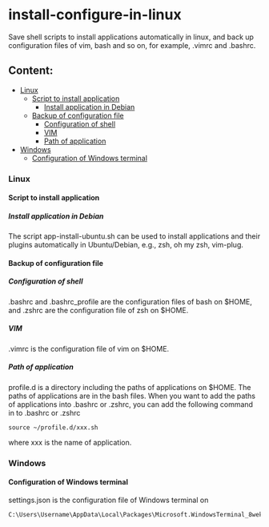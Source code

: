 # install-configure-in-linux
Save shell scripts to install applications automatically in linux, and back up configuration files of vim, bash and so on, for example, .vimrc and .bashrc. 
## Content:
- [Linux](#linux)
  - [Script to install application](#Script-to-install-application)
    - [Install application in Debian](#Install-application-in-Debian)
  - [Backup of configuration file](#Backup-of-configuration-file)
    - [Configuration of shell](#Configuration-of-shell)
    - [VIM](#vim)
    - [Path of application](#Path-of-application)
- [Windows](#windows)
  - [Configuration of Windows terminal](#Configuration-of-Windows-terminal)

### Linux
#### Script to install application
##### Install application in Debian
The script app-install-ubuntu.sh can be used to install applications and their plugins automatically in Ubuntu/Debian, e.g., zsh, oh my zsh, vim-plug.  

#### Backup of configuration file
##### Configuration of shell
.bashrc and .bashrc_profile are the configuration files of bash on $HOME, and .zshrc are the configuration file of zsh on $HOME.
##### VIM
.vimrc is the configuration file of vim on $HOME.
##### Path of application
profile.d is a directory including the paths of applications on $HOME. The paths of applications are in the bash files. When you want to add the paths of applications into .bashrc or .zshrc, you can add the following command in to .bashrc or .zshrc
```
source ~/profile.d/xxx.sh
```
where xxx is the name of application.

### Windows
#### Configuration of Windows terminal
settings.json is the configuration file of Windows terminal on  
```
C:\Users\Username\AppData\Local\Packages\Microsoft.WindowsTerminal_8wekyb3d8bbwe\LocalState
```
